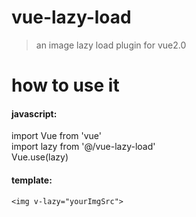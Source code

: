 # vue-lazy-load
> an image lazy load  plugin for vue2.0

# how to use it
#### javascript:  
import Vue from 'vue'  
import lazy from '@/vue-lazy-load'  
Vue.use(lazy)  

#### template:
`<img v-lazy="yourImgSrc">`
